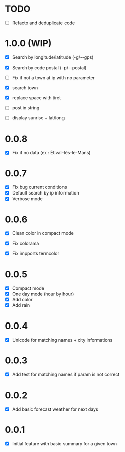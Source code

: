 # TODO 

- [ ] Refacto and deduplicate code

# 1.0.0 (WIP)

- [x] Search by longitude/latitude (-g/--gps)
- [x] Search by code postal (-p/--postal)
- [ ] Fix if not a town at ip with no parameter
- [x] search town 
- [x] replace space with tiret
- [ ] post in string
- [ ] display sunrise + lat/long


# 0.0.8

- [x] Fix if no data (ex : Étival-lès-le-Mans)

# 0.0.7

- [x] Fix bug current conditions
- [x] Default search by ip information
- [x] Verbose mode

# 0.0.6

- [x] Clean color in compact mode
- [x] Fix colorama
- [x] Fix impports termcolor


# 0.0.5

- [x] Compact mode
- [x] One day mode (hour by hour)
- [x] Add color
- [x] Add rain

# 0.0.4

- [x] Unicode for matching names + city informations

# 0.0.3

- [x] Add test for matching names if param is not correct

# 0.0.2

- [x] Add basic forecast weather for next days

# 0.0.1

- [x] Initial feature with basic summary for a given town
